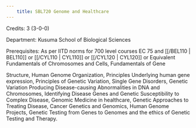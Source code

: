 ```yaml
---
    title: SBL720 Genome and Healthcare
---
```

Credits: 3 (3-0-0)

Department: Kusuma School of Biological Sciences

Prerequisites: As per IITD norms for 700 level courses EC 75 and [[/BEL110 | BEL110]] or [[/CYL110 | CYL110]] or [[/CYL120 | CYL120]] or Equivalent Fundamentals of Chromosomes and Cells, Fundamentals of Gene

Structure, Human Genome Organization, Principles Underlying human gene expression, Principles of Genetic Variation, Single Gene Disorders, Genetic Variation Producing Disease-causing Abnormalities in DNA and Chromosomes, Identifying Disease Genes and Genetic Susceptibility to Complex Disease, Genomic Medicine in healthcare, Genetic Approaches to Treating Disease, Cancer Genetics and Genomics, Human Genome Projects, Genetic Testing from Genes to Genomes and the ethics of Genetic Testing and Therapy.